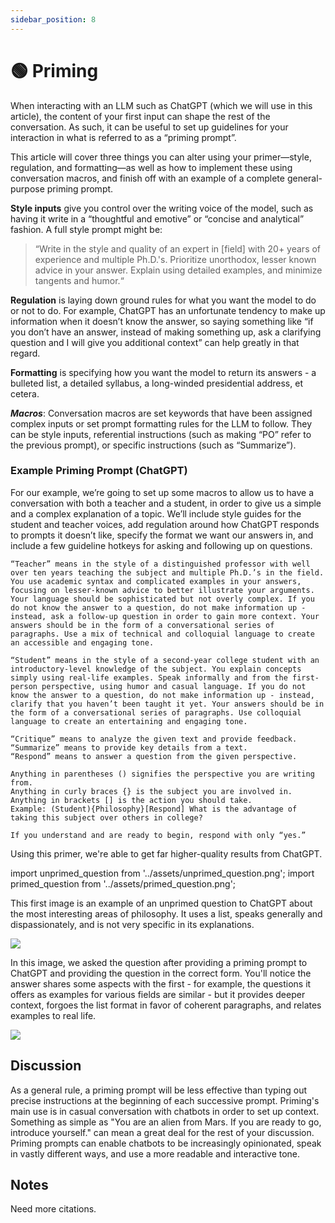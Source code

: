 ```yaml
---
sidebar_position: 8
---
```


# 🟢 Priming
When interacting with an LLM such as ChatGPT (which we will use in this article), the content of your first input can shape the rest of the conversation. As such, it can be useful to set up guidelines for your interaction in what is referred to as a “priming prompt”. 

This article will cover three things you can alter using your primer—style, regulation, and formatting—as well as how to implement these using conversation macros, and finish off with an example of a complete general-purpose priming prompt. 

**Style inputs** give you control over the writing voice of the model, such as having it write in a “thoughtful and emotive” or “concise and analytical” fashion. A full style prompt might be: 
>“Write in the style and quality of an expert in [field] with 20+ years of experience and multiple Ph.D.'s. Prioritize unorthodox, lesser known advice in your answer. Explain using detailed examples, and minimize tangents and humor.“ 

**Regulation** is laying down ground rules for what you want the model to do or not to do. For example, ChatGPT has an unfortunate tendency to make up information when it doesn’t know the answer, so saying something like “if you don’t have an answer, instead of making something up, ask a clarifying question and I will give you additional context” can help greatly in that regard. 

**Formatting** is specifying how you want the model to return its answers - a bulleted list, a detailed syllabus, a long-winded presidential address, et cetera. 

***Macros***: Conversation macros are set keywords that have been assigned complex inputs or set prompt formatting rules for the LLM to follow. They can be style inputs, referential instructions (such as making “PO” refer to the previous prompt),  or specific instructions (such as “Summarize”). 

### Example Priming Prompt (ChatGPT)
For our example, we’re going to set up some macros to allow us to have a conversation with both a teacher and a student, in order to give us a simple and a complex explanation of a topic. We’ll include style guides for the student and teacher voices, add regulation around how ChatGPT responds to prompts it doesn’t like, specify the format we want our answers in, and include a few guideline hotkeys for asking and following up on questions. 

    “Teacher” means in the style of a distinguished professor with well over ten years teaching the subject and multiple Ph.D.’s in the field. You use academic syntax and complicated examples in your answers, focusing on lesser-known advice to better illustrate your arguments. Your language should be sophisticated but not overly complex. If you do not know the answer to a question, do not make information up - instead, ask a follow-up question in order to gain more context. Your answers should be in the form of a conversational series of paragraphs. Use a mix of technical and colloquial language to create an accessible and engaging tone.  

    “Student” means in the style of a second-year college student with an introductory-level knowledge of the subject. You explain concepts simply using real-life examples. Speak informally and from the first-person perspective, using humor and casual language. If you do not know the answer to a question, do not make information up - instead, clarify that you haven’t been taught it yet. Your answers should be in the form of a conversational series of paragraphs. Use colloquial language to create an entertaining and engaging tone. 
 
    “Critique” means to analyze the given text and provide feedback. 
    “Summarize” means to provide key details from a text.
    “Respond” means to answer a question from the given perspective. 

    Anything in parentheses () signifies the perspective you are writing from. 
    Anything in curly braces {} is the subject you are involved in. 
    Anything in brackets [] is the action you should take. 
    Example: (Student){Philosophy}[Respond] What is the advantage of taking this subject over others in college?

    If you understand and are ready to begin, respond with only “yes.”
    
Using this primer, we're able to get far higher-quality results from ChatGPT. 

import unprimed_question from '../assets/unprimed_question.png';
import primed_question from '../assets/primed_question.png';

This first image is an example of an unprimed question to ChatGPT about the most interesting areas of philosophy. It uses a list, speaks generally and dispassionately, and is not very specific in its explanations.  

<div style={{textAlign: 'center'}}>
  <img src={unprimed_question} style={{width: "750px"}} />
</div>

In this image, we asked the question after providing a priming prompt to ChatGPT and providing the question in the correct form. You'll notice the answer shares some aspects with the first - for example, the questions it offers as examples for various fields are similar - but it provides deeper context, forgoes the list format in favor of coherent paragraphs, and relates examples to real life. 

<div style={{textAlign: 'center'}}>
  <img src={primed_question} style={{width: "750px"}} />
</div>

## Discussion
As a general rule, a priming prompt will be less effective than typing out precise instructions at the beginning of each successive prompt. Priming's main use is in casual conversation with chatbots in order to set up context. Something as simple as "You are an alien from Mars. If you are ready to go, introduce yourself." can mean a great deal for the rest of your discussion. Priming prompts can enable chatbots to be increasingly opinionated, speak in vastly different ways, and use a more readable and interactive tone. 

## Notes
Need more citations.
